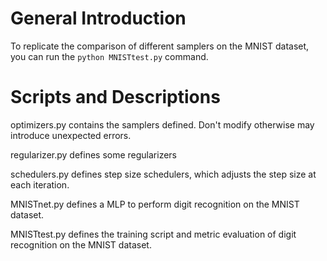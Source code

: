 # General Introduction
To replicate the comparison of different samplers on the MNIST dataset, you can run the `python MNISTtest.py` command.

# Scripts and Descriptions
optimizers.py contains the samplers defined. Don't modify otherwise may introduce unexpected errors.

regularizer.py defines some regularizers

schedulers.py defines step size schedulers, which adjusts the step size at each iteration.

MNISTnet.py defines a MLP to perform digit recognition on the MNIST dataset.

MNISTtest.py defines the training script and metric evaluation of digit recognition on the MNIST dataset. 
